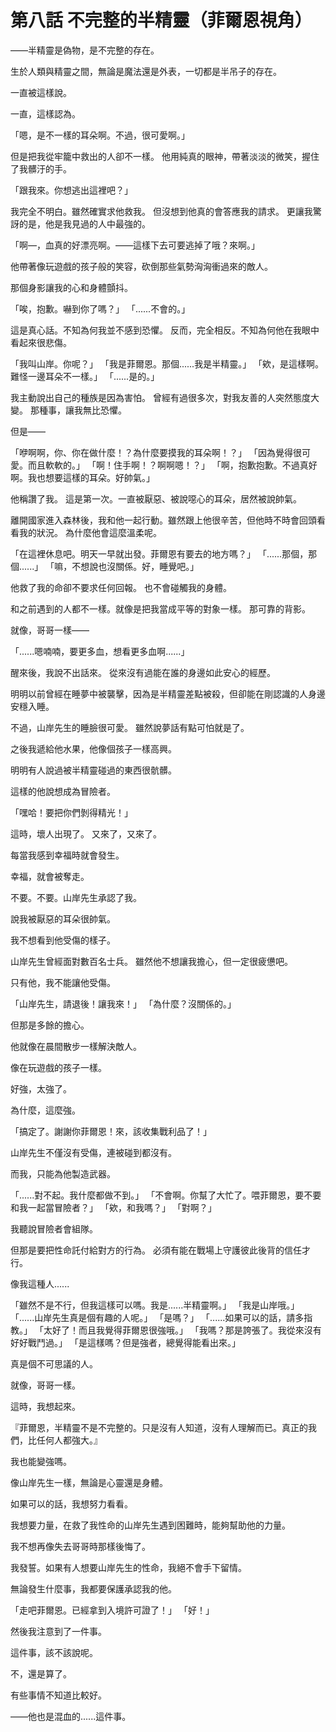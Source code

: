 # 第八話 不完整的半精靈（菲爾恩視角）

——半精靈是偽物，是不完整的存在。

生於人類與精靈之間，無論是魔法還是外表，一切都是半吊子的存在。

一直被這樣說。

一直，這樣認為。

「嗯，是不一樣的耳朵啊。不過，很可愛啊。」

但是把我從牢籠中救出的人卻不一樣。
他用純真的眼神，帶著淡淡的微笑，握住了我髒汙的手。

「跟我來。你想逃出這裡吧？」

我完全不明白。雖然確實求他救我。
但沒想到他真的會答應我的請求。
更讓我驚訝的是，他是我見過的人中最強的。

「啊—，血真的好漂亮啊。——這樣下去可要逃掉了哦？來啊。」

他帶著像玩遊戲的孩子般的笑容，砍倒那些氣勢洶洶衝過來的敵人。

那個身影讓我的心和身體顫抖。

「唉，抱歉。嚇到你了嗎？」
「......不會的。」

這是真心話。不知為何我並不感到恐懼。
反而，完全相反。不知為何他在我眼中看起來很悲傷。

「我叫山岸。你呢？」
「我是菲爾恩。那個......我是半精靈。」
「欸，是這樣啊。難怪一邊耳朵不一樣。」
「......是的。」

我主動說出自己的種族是因為害怕。
曾經有過很多次，對我友善的人突然態度大變。
那種事，讓我無比恐懼。

但是——

「咿啊啊，你、你在做什麼！？為什麼要摸我的耳朵啊！？」
「因為覺得很可愛。而且軟軟的。」
「啊！住手啊！？啊啊嗯！？」
「啊，抱歉抱歉。不過真好啊。我也想要這樣的耳朵。好帥氣。」

他稱讚了我。
這是第一次。一直被厭惡、被說噁心的耳朵，居然被說帥氣。

離開國家進入森林後，我和他一起行動。雖然跟上他很辛苦，但他時不時會回頭看看我的狀況。
為什麼他會這麼溫柔呢。

「在這裡休息吧。明天一早就出發。菲爾恩有要去的地方嗎？」
「......那個，那個......」
「嘛，不想說也沒關係。好，睡覺吧。」

他救了我的命卻不要求任何回報。
也不會碰觸我的身體。

和之前遇到的人都不一樣。就像是把我當成平等的對象一樣。
那可靠的背影。

就像，哥哥一樣——

「......嗯喃喃，要更多血，想看更多血啊......」

醒來後，我說不出話來。
從來沒有過能在誰的身邊如此安心的經歷。

明明以前曾經在睡夢中被襲擊，因為是半精靈差點被殺，但卻能在剛認識的人身邊安穩入睡。

不過，山岸先生的睡臉很可愛。
雖然說夢話有點可怕就是了。

之後我遞給他水果，他像個孩子一樣高興。

明明有人說過被半精靈碰過的東西很骯髒。

這樣的他說想成為冒險者。

「嘿哈！要把你們剝得精光！」

這時，壞人出現了。
又來了，又來了。

每當我感到幸福時就會發生。

幸福，就會被奪走。

不要。不要。山岸先生承認了我。

說我被厭惡的耳朵很帥氣。

我不想看到他受傷的樣子。

山岸先生曾經面對數百名士兵。
雖然他不想讓我擔心，但一定很疲憊吧。

只有他，我不能讓他受傷。

「山岸先生，請退後！讓我來！」
「為什麼？沒關係的。」

但那是多餘的擔心。

他就像在晨間散步一樣解決敵人。

像在玩遊戲的孩子一樣。

好強，太強了。

為什麼，這麼強。

「搞定了。謝謝你菲爾恩！來，該收集戰利品了！」

山岸先生不僅沒有受傷，連被碰到都沒有。

而我，只能為他製造武器。

「......對不起。我什麼都做不到。」
「不會啊。你幫了大忙了。喂菲爾恩，要不要和我一起當冒險者？」
「欸，和我嗎？」
「對啊？」

我聽說冒險者會組隊。

但那是要把性命託付給對方的行為。
必須有能在戰場上守護彼此後背的信任才行。

像我這種人......

「雖然不是不行，但我這樣可以嗎。我是......半精靈啊。」
「我是山岸哦。」
「......山岸先生真是個有趣的人呢。」
「是嗎？」
「......如果可以的話，請多指教。」
「太好了！而且我覺得菲爾恩很強哦。」
「我嗎？那是誇張了。我從來沒有好好戰鬥過。」
「是這樣嗎？但是強者，總覺得能看出來。」

真是個不可思議的人。

就像，哥哥一樣。

這時，我想起來。

『菲爾恩，半精靈不是不完整的。只是沒有人知道，沒有人理解而已。真正的我們，比任何人都強大。』

我也能變強嗎。

像山岸先生一樣，無論是心靈還是身體。

如果可以的話，我想努力看看。

我想要力量，在救了我性命的山岸先生遇到困難時，能夠幫助他的力量。

我不想再像失去哥哥時那樣後悔了。

我發誓。如果有人想要山岸先生的性命，我絕不會手下留情。

無論發生什麼事，我都要保護承認我的他。

「走吧菲爾恩。已經拿到入境許可證了！」
「好！」

然後我注意到了一件事。

這件事，該不該說呢。

不，還是算了。

有些事情不知道比較好。

——他也是混血的......這件事。